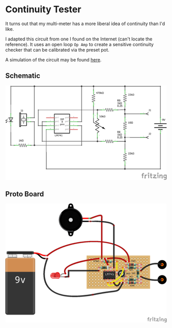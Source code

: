 # Continuity Tester

It turns out that my multi-meter has a more liberal idea of continuity than I'd like.

I adapted this circuit from one I found on the Internet (can't locate the reference).  It uses an open loop `Op Amp` to create a sensitive continuity checker that can be calibrated via the preset pot.

A simulation of the circuit may be found [here](https://falstad.com/circuit/circuitjs.html?ctz=CQAgjCAMB0l5YCsA2ATI8ZYA5kHZVU8x0BObE5EPSEDAFgGY6BTAWjDACgA3EZbNhCNs9foJDZa0kPVqkoimIi4AnOvTGdUGrXiq1C8NbLBUwpHfSnhLisMfWJNIVBOdiRYw6ke7XqGIergT28JBcAO7+YPoxdhHq9GauEtaGErQOcFGyNhY6wQVQucFuQumpQhHRAkI2wTY1-g0u2iXRwV7iQt0RsZ6IOoSeoq4o4ODhUNCIFkIASiwAzgCWywAuAIYAdgDGLKUuNslUTbmnkrSX7c2MQwGDOsV3D+hU98Ohd2PlplR-V7POw3BJHLR2MqBDr+IiFFyA3KfKrCX6ZJFvULIxHRbqBa4pfEwop2ZCQIQvXJkimk8mPYkIiTUlHNZl-NnfExs6EcnRZEw3Ej-cBkxT0GjGaKXIk3UURLb0olmQxyEAKBRZcJwWTQMnIUikSCIRAiAhICD0XWQATOSDoOBkDDZSWK6GMSBiEYw92et0e2x8pH+4rIynRL3vYT+yN3aMTH0soOeiTY9HqFLKkWuOmanLRTNKgGq5qE1WEnNcMzPM5ZcxuVwgAAmLAAZlsAK4AGw2bE7LEbkxkMAQuQz9YzcouKXyNZKAHtUvxvKZIMxhwgjDRGCQMOukGhdw368wADJzraNrgLxgKZDL5KrmbhfSoUg3+gmndPr8QHQ34QgAA8gADgAOssACCAC2YHLHO7YbFewg6He9huNaOp6gaRomtgZpzE+cC-rIyEAfcijkcwIHgdBsEAJI7FwIiLgAYhAWRTLQHAgGeF5cEAA).

## Schematic

![Schematic](schematic.png)

## Proto Board

![Protoboard](proto-board.png)
